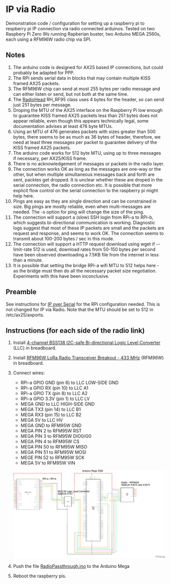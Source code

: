 # IP via Radio

Demonstration code / configuration for setting up a raspberry pi to respberry pi IP connection via radio connected arduinos. Tested on two Raspbery Pi Zero Ws running Rapberian buster, two Arduino MEGA 2560s, each using a RFM96W radio chip via SPI.

## Notes
1. The arduino code is designed for AX25 based IP connections, but could probably be adapted for PPP.
1. The RPi sends serial data in blocks that may contain multiple KISS framed AX25 packets. 
1. The RFM96W chip can send at most 255 bytes per radio message and can either listen or send, but not both at the same time. 
1. The [RadioHead](https://www.airspayce.com/mikem/arduino/RadioHead) RH_RF95 class uses 4 bytes for the header, so can send just 251 bytes per message. 
1. Droping the MTU of the AX25 interface on the Raspberry Pi low enough to guarantee KISS framed AX25 packets less than 251 bytes does not appear reliable, even though this appears technically legal, some documentation advises at least 476 byte MTUs.
1. Using an MTU of 476 generates packets with sizes greater than 500 bytes, there seems to be as much as 36 bytes of header, therefore, we need at least three messages per packet to guarantee delivery of the KISS framed AX25 packets. 
1. The arduino code works for 512 byte MTU, using up to three messages if necessary, per AX25/KISS frame.
1. There is no acknowledgement of messages or packets in the radio layer.
1. The connection works OK as long as the messages are one-way or the other, but when multiple simultaneous messages back and forth are sent, packtes get dropped. It is unclear whether these are droped in the serial connection, the radio connection etc. It is possible that more explicit flow control on the serial connection to the raspberry pi might help here.
1. Pings are easy as they are single direction and can be constrained in size. Big pings are mostly reliable, even when multi-messages are needed. The -s option for ping will change the size of the ping.
1. The connection will support a (slow) SSH login from RPi-a to RPi-b, which suggests bi-directional communication is working. Diagnostic logs suggest that most of these IP packets are small and the packets are request and response, and seems to work OK. The connection seems to transmit about 100-200 bytes / sec in this mode. 
1. The connection will support a HTTP request download using wget if --limit-rate 512 is used, download rates from 50-150 bytes per second have been observed downloading a 7.5KB file from the internet in less than a minute. 
1. It is possible that setting the bridge RPi-a wifi MTU to 512 helps here - as the bridge must then do all the necessary packet size negotiation. Experiments with this have been inconclusive.

## Preamble
See instructions for [IP over Serial](../ipoverserial/README.md) for the RPi configuration needed. This is not changed for IP via Radio. Note that the MTU should be set to 512 in /etc/ax25/axports.

## Instructions (for each side of the radio link)
1. Install [4-channel BSS138 I2C-safe Bi-directional Logic Level Converter](https://www.adafruit.com/product/757) (LLC) in breadboard. 
1. Install [RFM96W LoRa Radio Transceiver Breakout - 433 MHz](https://www.adafruit.com/product/3073) (RFM96W) in breadboard. 
1. Connect wires:
   * RPi-a GPIO GND (pin 6) to LLC LOW-SIDE GND 
   * RPi-a GPIO RX (pin 10) to LLC A1
   * RPi-a GPIO TX (pin 8) to LLC A2
   * RPi-a GPIO 3.3V (pin 1) to LLC LV
   * MEGA GND to LLC HIGH-SIDE GND
   * MEGA TX3 (pin 14) to LLC B1
   * MEGA RX3 (pin 15) to LLC B2
   * MEGA 5V to LLC HV
   * MEGA GND to RFM95W GND
   * MEGA PIN 2 to RFM95W RST
   * MEGA PIN 3 to RFM95W DIO0/G0
   * MEGA PIN 4 to RFM95W CS
   * MEGA PIN 50 to RFM95W MISO
   * MEGA PIN 51 to RFM95W MOSI
   * MEGE PIN 52 to RFM95W SCK
   * MEGA 5V to RFM95W VIN
  
   <A href="ipviaradio_schem.png"><img src="ipviaradio_schem.png" width=700></A>
   
1. Push the file [RadioPassthrough.ino](RadioPassthrough.ino) to the Arduino Mega
1. Reboot the raspberry pis. 
   
   
